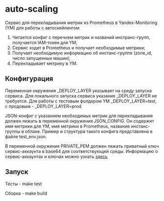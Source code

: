# auto-scaling

Сервис для перекладывания метрик из Prometheus в Yandex-Monitoring (YM) для работы с автоскейлингом

1) Читается конфиг с перечнем метрик и названий инстранс-групп, получается IAM-токен для YM;
2) Сервис ходит в Prometheus и получает необходимые метрики;
3) Получает необходимую информацию об инстанс-группе (zone_id, число запущенных машин);
4) Перекладывает метрику в YM.

## Конфигурация

Переменная окружения _DEPLOY_LAYER указывает на среду запуска сервиса. 
Для локального запуска сервиса указание _DEPLOY_LAYER не требуется.
Для работы с тестовым фолдером YM _DEPLOY_LAYER=test, с продовым - _DEPLOY_LAYER=prod.

JSON-конфиг с указанием необходимых метрик для перекладывания должен лежать в переменной окружения JSON_CONFIG.
Он содержит имя метрики для YM, имя метрики в Prometheus, название инстанс-группы в облаке.
Пример и структура такого конфига представлена в файле test_env.json.

В переменной окружения PRIVATE_PEM должен лежать приватный ключ сервис-аккаунта в base64 для соответствующей среды. Информацию о сервис-аккаунтах и ключах можно узнать [здесь](https://wiki.yandex-team.ru/vertis-admin/klaster-nomada-v-jandeksoblake/#prod)

## Запуск 

Тесты - make test

Сборка - make build



